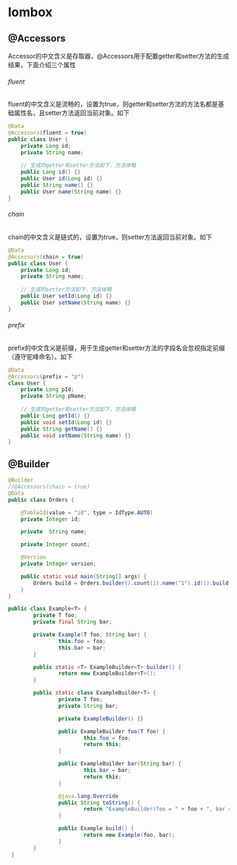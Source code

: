 # lombox

## @Accessors

Accessor的中文含义是存取器，@Accessors用于配置getter和setter方法的生成结果，下面介绍三个属性

###### fluent

fluent的中文含义是流畅的，设置为true，则getter和setter方法的方法名都是基础属性名，且setter方法返回当前对象。如下

```java
@Data
@Accessors(fluent = true)
public class User {
    private Long id;
    private String name;
    
    // 生成的getter和setter方法如下，方法体略
    public Long id() {}
    public User id(Long id) {}
    public String name() {}
    public User name(String name) {}
}
```

###### chain

chain的中文含义是链式的，设置为true，则setter方法返回当前对象。如下

```java
@Data
@Accessors(chain = true)
public class User {
    private Long id;
    private String name;
    
    // 生成的setter方法如下，方法体略
    public User setId(Long id) {}
    public User setName(String name) {}
}
```

###### prefix

prefix的中文含义是前缀，用于生成getter和setter方法的字段名会忽视指定前缀（遵守驼峰命名）。如下

```java
@Data
@Accessors(prefix = "p")
class User {
	private Long pId;
	private String pName;
	
	// 生成的getter和setter方法如下，方法体略
	public Long getId() {}
	public void setId(Long id) {}
	public String getName() {}
	public void setName(String name) {}
}
```



## @Builder

```java
@Builder
//@Accessors(chain = true)
@Data
public class Orders {

    @TableId(value = "id", type = IdType.AUTO)
    private Integer id;

    private  String name;

    private Integer count;

    @Version
    private Integer version;

    public static void main(String[] args) {
        Orders build = Orders.builder().count(1).name("1").id(1).build();
    }
}
```





```java
public class Example<T> {
        private T foo;
        private final String bar;

        private Example(T foo, String bar) {
                this.foo = foo;
                this.bar = bar;
        }

        public static <T> ExampleBuilder<T> builder() {
                return new ExampleBuilder<T>();
        }

        public static class ExampleBuilder<T> {
                private T foo;
                private String bar;

                private ExampleBuilder() {}

                public ExampleBuilder foo(T foo) {
                        this.foo = foo;
                        return this;
                }

                public ExampleBuilder bar(String bar) {
                        this.bar = bar;
                        return this;
                }

                @java.lang.Override 
                public String toString() {
                        return "ExampleBuilder(foo = " + foo + ", bar = " + bar + ")";
                }

                public Example build() {
                        return new Example(foo, bar);
                }
        }
 }
```




